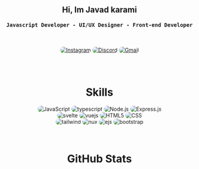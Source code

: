 <div align="center">
<h2>Hi, Im Javad karami
</h2>
</div>


<div align="center">
<h4 align="center"><samp> Javascript Developer - UI/UX Designer - Front-end Developer</samp></h4>
</div>

<br>

<p align="center">
    <a href="https://instagram.com/_javdpv"><img src="https://img.shields.io/badge/Instagram-171717?style=for-the-badge&logo=instagram&logoColor=fff" style="border-radius:15px" alt="Instagram"></a>
    <a href="https://discords.com/bio/p/sexydevil"><img src="https://img.shields.io/badge/Discord-171717?style=for-the-badge&logo=discord&logoColor=fff" style="border-radius:15px" alt="Discord"></a>
    <a href="mailto:javadfrt@gmail.com"><img src="https://img.shields.io/badge/Gmail-171717?style=for-the-badge&logo=gmail&logoColor=fff" alt="Gmail" style="border-radius:15px"></a>
</p>

<br><br>

<h1 align="center">
    Skills
</h1>

<div align="center">
    <img src="https://img.shields.io/badge/JavaScript-171717?style=for-the-badge&logo=javascript&logoColor=fff" alt="JavaScript" style="border-radius:15px"/>
    <img src="https://img.shields.io/badge/typescript-171717?style=for-the-badge&logo=typescript&logoColor=fff" alt="typescript" style="border-radius:15px"/>
    <img src="https://img.shields.io/badge/Node.js-171717?style=for-the-badge&logo=node.js&logoColor=fff" alt="Node.js" style="border-radius:15px"/>
    <img src="https://img.shields.io/badge/Express.js-171717.svg?style=for-the-badge&logo=express&logoColor=fff" alt="Express.js" style="border-radius:15px"/>
<br/>
    <img src="https://img.shields.io/badge/svelte-171717?style=for-the-badge&logo=svelte&logoColor=fff" alt="svelte" style="border-radius:15px"/>
    <img src="https://img.shields.io/badge/vuejs-171717.svg?style=for-the-badge&logo=vue.js&logoColor=fff" alt="vuejs" style="border-radius:15px"/>
    <img src="https://img.shields.io/badge/HTML5-171717?style=for-the-badge&logo=html5&logoColor=fff" alt="HTML5" style="border-radius:15px"/>
    <img src="https://img.shields.io/badge/CSS-171717?style=for-the-badge&logo=css3&logoColor=fff" alt="CSS" style="border-radius:15px"/>
<br>
    <img src="https://img.shields.io/badge/tailwindcss-171717?style=for-the-badge&logo=tailwindcss&logoColor=fff" alt="tailwind" style="border-radius:15px"/>
    <img src="https://img.shields.io/badge/nux-171717?style=for-the-badge&logo=nux&logoColor=fff" alt="nux" style="border-radius:15px"/>
    <img src="https://img.shields.io/badge/EJS-171717?style=for-the-badge&logo=ejs&logoColor=fff" alt="ejs" style="border-radius:15px"/>
    <img src="https://img.shields.io/badge/bootstrap-171717?style=for-the-badge&logo=bootstrap&logoColor=fff" alt="bootstrap" style="border-radius:15px"/>
</div>
<br><br>
<h1 align="center">
    GitHub Stats
</h1>

<div align="center">
    <img align="center" src="https://github-readme-stats.vercel.app/api/top-langs/?username=javadkarami-com&langs_count=50&layout=compact&theme=gruvbox_duo&hide_border=true&bg_color=000&title_color=fff&icon_color=fff&text_color=ffffff&count_private=true"  alt=""/>
</div>
<br/>

<br/>

<div align="center">
    <img align="center" src="https://github-readme-streak-stats.herokuapp.com/?user=3exyDevil&theme=gruvbox_duo&background=000&hide_border=true&ring=fff&currStreakLabel=fff&sideNums=fff&currStreakNum=fff&sideLabels=fff&text_color=ffffff&count_private=true"  alt=""/>
</div>
<br><br>

